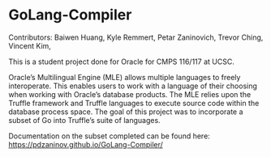 # GoLang-Compiler
Contributors: Baiwen Huang, Kyle Remmert, Petar Zaninovich, Trevor Ching, Vincent Kim,

This is a student project done for Oracle for CMPS 116/117 at UCSC.

Oracle’s Multilingual Engine (MLE) allows multiple languages to freely interoperate. This enables users to work with a language of their choosing when working with Oracle’s database products. The MLE relies upon the Truffle framework and Truffle languages to execute source code within the database process space. The goal of this project was to incorporate a subset of Go into Truffle’s suite of languages.

Documentation on the subset completed can be found here: https://pdzaninov.github.io/GoLang-Compiler/
